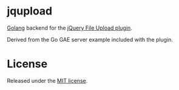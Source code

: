 #  jqupload

[Golang](http://golang.org) backend for the [jQuery File Upload plugin](http://blueimp.github.com/jQuery-File-Upload/).

Derived from the Go GAE server example included with the plugin.

# License

Released under the [MIT license](http://www.opensource.org/licenses/MIT).
